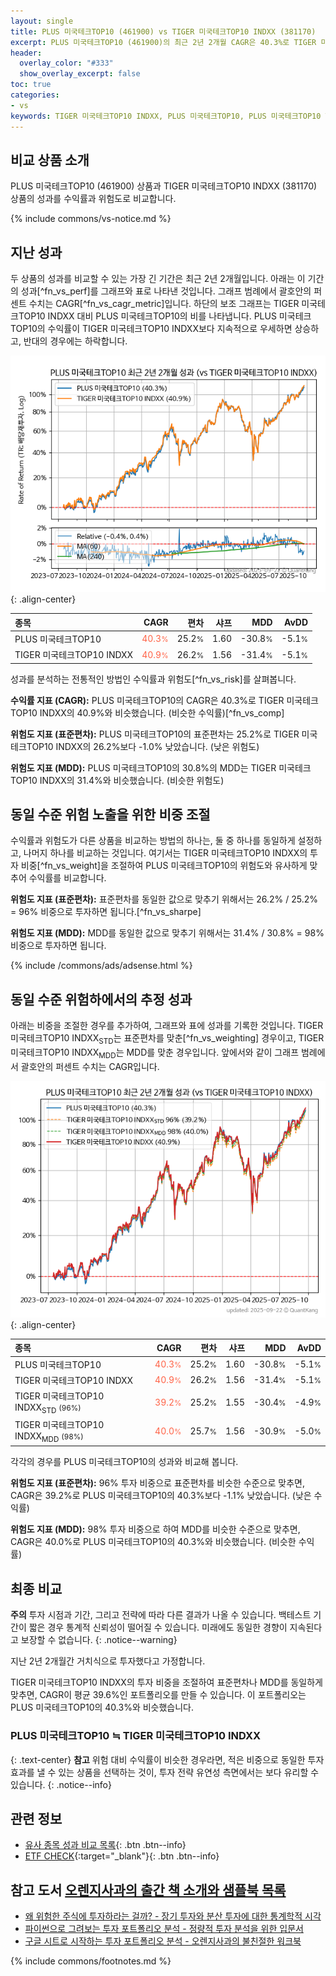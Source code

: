 ```yaml
---
layout: single
title: PLUS 미국테크TOP10 (461900) vs TIGER 미국테크TOP10 INDXX (381170)
excerpt: PLUS 미국테크TOP10 (461900)의 최근 2년 2개월 CAGR은 40.3%로 TIGER 미국테크TOP10 INDXX (381170)의 40.9%와 비슷했습니다.
header:
  overlay_color: "#333"
  show_overlay_excerpt: false
toc: true
categories:
- vs
keywords: TIGER 미국테크TOP10 INDXX, PLUS 미국테크TOP10, PLUS 미국테크TOP10 TIGER 미국테크TOP10 INDXX 비교, 461900, 381170, 461900 461900 비교
---
```


## 비교 상품 소개


PLUS 미국테크TOP10 (461900) 상품과 TIGER 미국테크TOP10 INDXX (381170) 상품의 성과를 수익률과 위험도로 비교합니다.





{% include commons/vs-notice.md %}

## 지난 성과

두 상품의 성과를 비교할 수 있는 가장 긴 기간은 최근 2년 2개월입니다. 아래는 이 기간의 성과[^fn_vs_perf]를 그래프와 표로 나타낸 것입니다.
그래프 범례에서 괄호안의 퍼센트 수치는 CAGR[^fn_vs_cagr_metric]입니다.
하단의 보조 그래프는 TIGER 미국테크TOP10 INDXX 대비 PLUS 미국테크TOP10의 비를 나타냅니다.
PLUS 미국테크TOP10의 수익률이 TIGER 미국테크TOP10 INDXX보다 지속적으로 우세하면 상승하고, 반대의 경우에는 하락합니다.

![PLUS 미국테크TOP10](/vs/images/461900-vs-381170_dual.png){: .align-center}

| **종목** | **CAGR** | **편차** | **샤프** | **MDD** | **AvDD** |
| :------------ | ------: | -----------: | -------: | ------: | -------: |
| PLUS 미국테크TOP10 | <span style="color: tomato">40.3<small>%</small></span> | 25.2<small>%</small> | 1.60 | -30.8<small>%</small> | -5.1<small>%</small> |
| TIGER 미국테크TOP10 INDXX | <span style="color: tomato">40.9<small>%</small></span> | 26.2<small>%</small> | 1.56 | -31.4<small>%</small> | -5.1<small>%</small> |

<!-- more -->


성과를 분석하는 전통적인 방법인 수익률과 위험도[^fn_vs_risk]를 살펴봅니다.

**수익률 지표 (CAGR):** PLUS 미국테크TOP10의 CAGR은 40.3%로 TIGER 미국테크TOP10 INDXX의 40.9%와 비슷했습니다. (비슷한 수익률)[^fn_vs_comp]

**위험도 지표 (표준편차):** PLUS 미국테크TOP10의 표준편차는 25.2%로 TIGER 미국테크TOP10 INDXX의 26.2%보다 -1.0% 낮았습니다. (낮은 위험도)

**위험도 지표 (MDD):** PLUS 미국테크TOP10의 30.8%의 MDD는 TIGER 미국테크TOP10 INDXX의 31.4%와 비슷했습니다. (비슷한 위험도)



## 동일 수준 위험 노출을 위한 비중 조절

수익률과 위험도가 다른 상품을 비교하는 방법의 하나는, 둘 중 하나를 동일하게 설정하고, 나머지 하나를 비교하는 것입니다.
여기서는 TIGER 미국테크TOP10 INDXX의 투자 비중[^fn_vs_weight]을 조절하여 PLUS 미국테크TOP10의 위험도와 유사하게 맞추어 수익률를 비교합니다.

**위험도 지표 (표준편차):** 표준편차를 동일한 값으로 맞추기 위해서는 26.2% / 25.2% = 96% 비중으로 투자하면 됩니다.[^fn_vs_sharpe]

**위험도 지표 (MDD):** MDD를 동일한 값으로 맞추기 위해서는 31.4% / 30.8% = 98% 비중으로 투자하면 됩니다.


{% include /commons/ads/adsense.html %}



## 동일 수준 위험하에서의 추정 성과

아래는 비중을 조절한 경우를 추가하여, 그래프와 표에 성과를 기록한 것입니다.
TIGER 미국테크TOP10 INDXX<sub>STD</sub>는 표준편차를 맞춘[^fn_vs_weighting] 경우이고, TIGER 미국테크TOP10 INDXX<sub>MDD</sub>는 MDD를 맞춘 경우입니다.
앞에서와 같이 그래프 범례에서 괄호안의 퍼센트 수치는 CAGR입니다.


![PLUS 미국테크TOP10](/vs/images/461900-vs-381170.png){: .align-center}



| **종목** | **CAGR** | **편차** | **샤프** | **MDD** | **AvDD** |
| :------------ | ------: | -----------: | -------: | ------: | -------: |
| PLUS 미국테크TOP10 | <span style="color: tomato">40.3<small>%</small></span> | 25.2<small>%</small> | 1.60 | -30.8<small>%</small> | -5.1<small>%</small> |
| TIGER 미국테크TOP10 INDXX | <span style="color: tomato">40.9<small>%</small></span> | 26.2<small>%</small> | 1.56 | -31.4<small>%</small> | -5.1<small>%</small> |
| TIGER 미국테크TOP10 INDXX<sub>STD</sub> <small>(96%)</small> | <span style="color: tomato">39.2<small>%</small></span> | 25.2<small>%</small> | 1.55 | -30.4<small>%</small> | -4.9<small>%</small> |
| TIGER 미국테크TOP10 INDXX<sub>MDD</sub> <small>(98%)</small> | <span style="color: tomato">40.0<small>%</small></span> | 25.7<small>%</small> | 1.56 | -30.9<small>%</small> | -5.0<small>%</small> |



각각의 경우를 PLUS 미국테크TOP10의 성과와 비교해 봅니다.

**위험도 지표 (표준편차):** 96% 투자 비중으로 표준편차를 비슷한 수준으로 맞추면, CAGR은 39.2%로 PLUS 미국테크TOP10의 40.3%보다 -1.1% 낮았습니다. (낮은 수익률)

**위험도 지표 (MDD):** 98% 투자 비중으로 하여 MDD를 비슷한 수준으로 맞추면, CAGR은 40.0%로 PLUS 미국테크TOP10의 40.3%와 비슷했습니다. (비슷한 수익률)




## 최종 비교

**주의** 투자 시점과 기간, 그리고 전략에 따라 다른 결과가 나올 수 있습니다. 백테스트 기간이 짧은 경우 통계적 신뢰성이 떨어질 수 있습니다. 미래에도 동일한 경향이 지속된다고 보장할 수 없습니다.
{: .notice--warning}

지난 2년 2개월간 거치식으로 투자했다고 가정합니다.

TIGER 미국테크TOP10 INDXX의 투자 비중을 조절하여 표준편차나 MDD를 동일하게 맞추면, CAGR이 평균 39.6%인 포트폴리오를 만들 수 있습니다.
이 포트폴리오는 PLUS 미국테크TOP10의 40.3%와 비슷했습니다.

### PLUS 미국테크TOP10 ≒ TIGER 미국테크TOP10 INDXX
{: .text-center}
**참고** 위험 대비 수익률이 비슷한 경우라면, 적은 비중으로 동일한 투자 효과를 낼 수 있는 상품을 선택하는 것이, 투자 전략 유연성 측면에서는 보다 유리할 수 있습니다.
{: .notice--info}


## 관련 정보

- [유사 종목 성과 비교 목록](/vs/){: .btn .btn--info}
- [ETF CHECK](https://www.etfcheck.co.kr/mobile/etpitem/381170/compare?compCode%5B%5D=461900){:target="_blank"}{: .btn .btn--info}


## 참고 도서 [오렌지사과의 출간 책 소개와 샘플북 목록](https://kongdori.tistory.com/691)

- [왜 위험한 주식에 투자하라는 걸까? - 장기 투자와 분산 투자에 대한 통계학적 시각](https://kongdori.tistory.com/421)
- [파이썬으로 그려보는 투자 포트폴리오 분석  - 정량적 투자 분석을 위한 입문서](https://kongdori.tistory.com/643)
- [구글 시트로 시작하는 투자 포트폴리오 분석 - 오렌지사과의 불친절한 워크북](https://kongdori.tistory.com/449)

{% include commons/footnotes.md %}